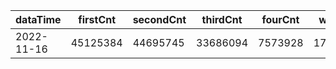|dataTime|firstCnt|secondCnt|thirdCnt|fourCnt|winCnt|vrate|wrate|
|-|-|-|-|-|-|-|-|
|2022-11-16|45125384|44695745|33686094|7573928|1729640|0%|0%|